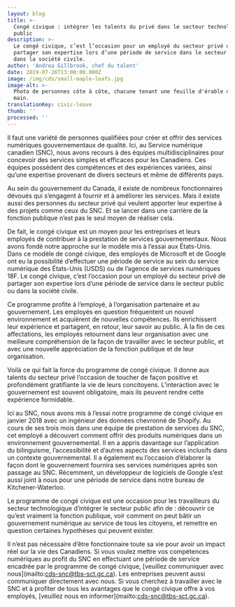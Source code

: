 ```yaml
---
layout: blog
title: >-
  Congé civique : intégrer les talents du privé dans le secteur technologique
  public
description: >-
  Le congé civique, c’est l’occasion pour un employé du secteur privé de
  partager son expertise lors d’une période de service dans le secteur public ou
  dans la société civile.
author: 'Andrea Gillbrook, chef du talent'
date: 2019-07-26T13:00:00.000Z
image: /img/cds/small-maple-leafs.jpg
image-alt: >-
  Photo de personnes côte à côte, chacune tenant une feuille d'érable dans sa
  main.
translationKey: civic-leave
thumb: ''
processed: ''
---
```

Il faut une variété de personnes qualifiées pour créer et offrir des services numériques gouvernementaux de qualité. Ici, au Service numérique canadien (SNC), nous avons recours à des équipes multidisciplinaires pour concevoir des services simples et efficaces pour les Canadiens. Ces équipes possèdent des compétences et des expériences variées, ainsi qu’une expertise provenant de divers secteurs et même de différents pays. 



Au sein du gouvernement du Canada, il existe de nombreux fonctionnaires dévoués qui s’engagent à fournir et à améliorer les services. Mais il existe aussi des personnes du secteur privé qui veulent apporter leur expertise à des projets comme ceux du SNC. Et se lancer dans une carrière de la fonction publique n’est pas le seul moyen de réaliser cela.



De fait, le congé civique est un moyen pour les entreprises et leurs employés de contribuer à la prestation de services gouvernementaux. Nous avons fondé notre approche sur le modèle mis à l’essai aux États-Unis. Dans ce modèle de congé civique, des employés de Microsoft et de Google ont eu la possibilité d’effectuer une période de service au sein du service numérique des États-Unis (USDS) ou de l’agence de services numériques 18F. Le congé civique, c’est l’occasion pour un employé du secteur privé de partager son expertise lors d’une période de service dans le secteur public ou dans la société civile. 



Ce programme profite à l’employé, à l’organisation partenaire et au gouvernement. Les employés en question fréquentent un nouvel environnement et acquièrent de nouvelles compétences. Ils enrichissent leur expérience et partagent, en retour, leur savoir au public. À la fin de ces affectations, les employés retournent dans leur organisation avec une meilleure compréhension de la façon de travailler avec le secteur public, et avec une nouvelle appréciation de la fonction publique et de leur organisation. 



Voilà ce qui fait la force du programme de congé civique. Il donne aux talents du secteur privé l’occasion de toucher de façon positive et profondément gratifiante la vie de leurs concitoyens. L’interaction avec le gouvernement est souvent obligatoire, mais ils peuvent rendre cette expérience formidable.



Ici au SNC, nous avons mis à l’essai notre programme de congé civique en janvier 2018 avec un ingénieur des données chevronné de Shopify. Au cours de ses trois mois dans une équipe de prestation de services du SNC, cet employé a découvert comment offrir des produits numériques dans un environnement gouvernemental. Il en a appris davantage sur l’application du bilinguisme, l’accessibilité et d’autres aspects des services inclusifs dans un contexte gouvernemental. Il a également eu l’occasion d’élaborer la façon dont le gouvernement fournira ses services numériques après son passage au SNC. Récemment, un développeur de logiciels de Google s’est aussi joint à nous pour une période de service dans notre bureau de Kitchener-Waterloo. 



Le programme de congé civique est une occasion pour les travailleurs du secteur technologique d’intégrer le secteur public afin de : découvrir ce qu’est vraiment la fonction publique, voir comment on peut bâtir un gouvernement numérique au service de tous les citoyens, et remettre en question certaines hypothèses qui peuvent exister. 



Il n’est pas nécessaire d’être fonctionnaire toute sa vie pour avoir un impact réel sur la vie des Canadiens. Si vous voulez mettre vos compétences numériques au profit du SNC en effectuant une période de service encadrée par le programme de congé civique, \[veuillez communiquer avec nous](mailto:cds-snc@tbs-sct.gc.ca). Les entreprises peuvent aussi communiquer directement avec nous. Si vous cherchez à travailler avec le SNC et à profiter de tous les avantages que le congé civique offre à vos employés, \[veuillez nous en informer](mailto:cds-snc@tbs-sct.gc.ca).
